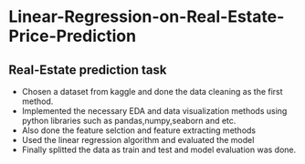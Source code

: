 # Linear-Regression-on-Real-Estate-Price-Prediction


## Real-Estate prediction task
* Chosen a dataset from kaggle and done the data cleaning as the first method.
* Implemented the necessary EDA and data visualization methods using python libraries such as pandas,numpy,seaborn and etc.
* Also done the feature selction and feature extracting methods
* Used the linear regression algorithm and evaluated the model
* Finally splitted the data as train and test and model evaluation was done.
